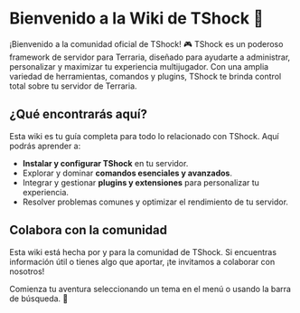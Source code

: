 # Bienvenido a la Wiki de TShock 🌟

¡Bienvenido a la comunidad oficial de TShock! 🎮 TShock es un poderoso framework de servidor para Terraria, diseñado para ayudarte a administrar, personalizar y maximizar tu experiencia multijugador. Con una amplia variedad de herramientas, comandos y plugins, TShock te brinda control total sobre tu servidor de Terraria.

## ¿Qué encontrarás aquí?  
Esta wiki es tu guía completa para todo lo relacionado con TShock. Aquí podrás aprender a:  
- **Instalar y configurar TShock** en tu servidor.  
- Explorar y dominar **comandos esenciales y avanzados**.  
- Integrar y gestionar **plugins y extensiones** para personalizar tu experiencia.  
- Resolver problemas comunes y optimizar el rendimiento de tu servidor.  

## Colabora con la comunidad  
Esta wiki está hecha por y para la comunidad de TShock. Si encuentras información útil o tienes algo que aportar, ¡te invitamos a colaborar con nosotros!  

Comienza tu aventura seleccionando un tema en el menú o usando la barra de búsqueda. 🚀
